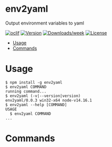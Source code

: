 env2yaml
========

Output environment variables to yaml

[![oclif](https://img.shields.io/badge/cli-oclif-brightgreen.svg)](https://oclif.io)
[![Version](https://img.shields.io/npm/v/env2yaml.svg)](https://npmjs.org/package/env2yaml)
[![Downloads/week](https://img.shields.io/npm/dw/env2yaml.svg)](https://npmjs.org/package/env2yaml)
[![License](https://img.shields.io/npm/l/env2yaml.svg)](https://github.com/https://github.com/ThePlenkov/env2yaml/blob/master/package.json)

<!-- toc -->
* [Usage](#usage)
* [Commands](#commands)
<!-- tocstop -->
# Usage
<!-- usage -->
```sh-session
$ npm install -g env2yaml
$ env2yaml COMMAND
running command...
$ env2yaml (-v|--version|version)
env2yaml/0.0.3 win32-x64 node-v14.16.1
$ env2yaml --help [COMMAND]
USAGE
  $ env2yaml COMMAND
...
```
<!-- usagestop -->
# Commands
<!-- commands -->

<!-- commandsstop -->
